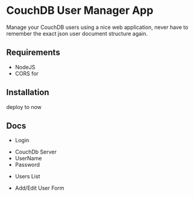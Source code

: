 # CouchDB User Manager App

Manage your CouchDB users using a nice web application, never have to remember the exact json user document structure again.

## Requirements

* NodeJS
* CORS for 

## Installation

deploy to now

## Docs

* Login

- CouchDb Server
- UserName
- Password

* Users List

* Add/Edit User Form


